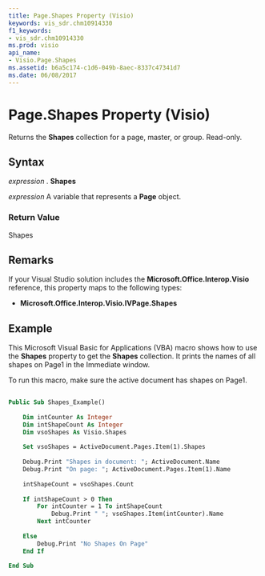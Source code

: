 ```yaml
---
title: Page.Shapes Property (Visio)
keywords: vis_sdr.chm10914330
f1_keywords:
- vis_sdr.chm10914330
ms.prod: visio
api_name:
- Visio.Page.Shapes
ms.assetid: b6a5c174-c1d6-049b-8aec-8337c47341d7
ms.date: 06/08/2017
---
```



# Page.Shapes Property (Visio)

Returns the **Shapes** collection for a page, master, or group. Read-only.


## Syntax

 _expression_ . **Shapes**

 _expression_ A variable that represents a **Page** object.


### Return Value

Shapes


## Remarks

If your Visual Studio solution includes the **Microsoft.Office.Interop.Visio** reference, this property maps to the following types:


- **Microsoft.Office.Interop.Visio.IVPage.Shapes**
    

## Example

This Microsoft Visual Basic for Applications (VBA) macro shows how to use the **Shapes** property to get the **Shapes** collection. It prints the names of all shapes on Page1 in the Immediate window.

To run this macro, make sure the active document has shapes on Page1.




```vb
 
Public Sub Shapes_Example()  
 
    Dim intCounter As Integer 
    Dim intShapeCount As Integer 
    Dim vsoShapes As Visio.Shapes  
 
    Set vsoShapes = ActiveDocument.Pages.Item(1).Shapes  
 
    Debug.Print "Shapes in document: "; ActiveDocument.Name 
    Debug.Print "On page: "; ActiveDocument.Pages.Item(1).Name  
 
    intShapeCount = vsoShapes.Count  
 
    If intShapeCount > 0 Then 
        For intCounter = 1 To intShapeCount  
            Debug.Print " "; vsoShapes.Item(intCounter).Name  
        Next intCounter 
  
    Else 
        Debug.Print "No Shapes On Page"  
    End If   
 
End Sub
```


